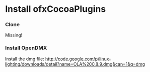 Install ofxCocoaPlugins
==============

### Clone
Missing!

### Install OpenDMX 
Install the dmg file: http://code.google.com/p/linux-lighting/downloads/detail?name=OLA%200.8.9.dmg&can=1&q=dmg





